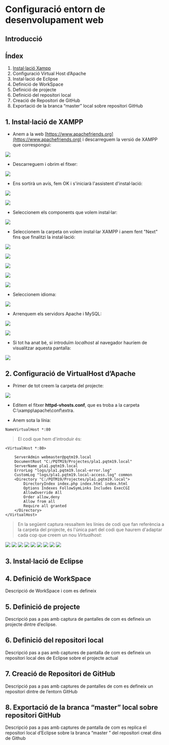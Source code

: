 # Configuració entorn de desenvolupament web

## Introducció


## Índex
1. [Instal·lació Xampp](#1-installació-de-xampp)
2. Configuració Virtual Host d’Apache
3. Instal·lació de Eclipse
4. Definició de WorkSpace
5. Definició de projecte
6. Definició del repositori local
7. Creació de Repositori de GitHub
8. Exportació de la branca “master” local sobre repositori GitHub



## 1. Instal·lació de XAMPP

* Anem a la web [https://www.apachefriends.org](https://www.apachefriends.org) i descarreguem la versió de XAMPP que correspongui:

![](media/Install_Xampp/1_Install_Xampp.PNG)

* Descarreguem i obrim el fitxer:

![](media/Install_Xampp/2_Install_Xampp.PNG)

* Ens sortirà un avís, fem OK i s'iniciarà l'assistent d'instal·lació:

![](media/Install_Xampp/3_Install_Xampp.PNG)

![](media/Install_Xampp/4_Install_Xampp.PNG)

* Seleccionem els components que volem instal·lar:

![](media/Install_Xampp/5_Install_Xampp.PNG)

* Seleccionem la carpeta on volem instal·lar XAMPP i anem fent "Next" fins que finalitzi la instal·lació:

![](media/Install_Xampp/6_Install_Xampp.PNG)

![](media/Install_Xampp/7_Install_Xampp.PNG)

![](media/Install_Xampp/8_Install_Xampp.PNG)

![](media/Install_Xampp/9_Install_Xampp.PNG)

![](media/Install_Xampp/10_Install_Xampp.PNG)

* Seleccionem idioma:

![](media/Install_Xampp/11_Install_Xampp.PNG)

* Arrenquem els servidors Apache i MySQL:

![](media/Install_Xampp/12_Install_Xampp.PNG)

![](media/Install_Xampp/13_Install_Xampp.PNG)

* Si tot ha anat bé, si introduïm *localhost* al navegador hauríem de visualitzar aquesta pantalla:

![](media/Install_Xampp/14_Install_Xampp.PNG)

## 2. Configuració de VirtualHost d’Apache

* Primer de tot creem la carpeta del projecte:

![](media/Captura001.PNG)

* Editem el fitxer **httpd-vhosts.conf**, que es troba a la carpeta C:\xampp\apache\conf\extra. 

* Anem sota la línia:

```
NameVirtualHost *:80
```
> El codi que hem d'introduir és:


```
<VirtualHost *:80>

	ServerAdmin webmaster@pqtm19.local
	DocumentRoot "C:/PQTM19/Projectes/pla1.pqtm19.local"
	ServerName pla1.pqtm19.local
	ErrorLog "logs/pla1.pqtm19.local-error.log"
	CustomLog "logs/pla1.pqtm19.local-access.log" common
	<Directory "C:/PQTM19/Projectes/pla1.pqtm19.local">
		DirectoryIndex index.php index.html index.html
		Options Indexes FollowSymLinks Includes ExecCGI
		AllowOverride All
		Order allow,deny
		Allow from all
		Require all granted
	</Directory>
</VirtualHost>
```
> En la següent captura ressaltem les línies de codi que fan referència a la carpeta del projecte, és l'única part del codi que haurem d'adaptar cada cop que creem un nou *Virtualhost*: 

![](media/Captura002.PNG)
![](media/Captura003.PNG)
![](media/Captura004.PNG)
![](media/Captura005.PNG)
![](media/Captura006.PNG)
![](media/Captura007.PNG)
![](media/Captura008.PNG)
![](media/Captura009.PNG)
![](media/Captura010.PNG)


## 3. Instal·lació de Eclipse
## 4. Definició de WorkSpace
Descripció de WorkSpace i com es defineix
## 5. Definició de projecte
Descripció pas a pas amb captura de pantalles de com es defineix un projecte dintre d’eclipse.
## 6. Definició del repositori local
Descripció pas a pas amb captures de pantalla de com es defineix un repositori local des de
Eclipse sobre el projecte actual
## 7. Creació de Repositori de GitHub
Descripció pas a pas amb captures de pantalles de com es defineix un repositori dintre de
l’entorn GitHub
## 8. Exportació de la branca “master” local sobre repositori GitHub
Descripció pas a pas amb captures de pantalla de com es replica el repositori local d’Eclipse
sobre la branca “master ” del repositori creat dins de Github